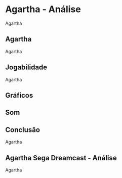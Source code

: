 ---
---

# Agartha - Análise

Agartha

## Agartha

Agartha

## Jogabilidade

Agartha

## Gráficos


## Som

## Conclusão

Agartha

## Agartha Sega Dreamcast - Análise

Agartha
